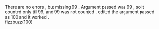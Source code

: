 There are no errors , but missing 99 . 
Argument passed was 99 , so it counted only till 99, and  99 was not counted . 
edited the argument passed as 100 and it worked .   
fizzbuzz(100)